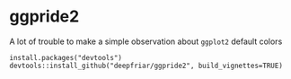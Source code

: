 # ggpride2
A lot of trouble to make a simple observation about `ggplot2` default colors

```
install.packages("devtools")
devtools::install_github("deepfriar/ggpride2", build_vignettes=TRUE)
```
